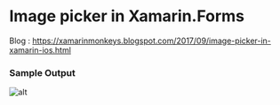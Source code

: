 # Image picker in Xamarin.Forms

Blog : https://xamarinmonkeys.blogspot.com/2017/09/image-picker-in-xamarin-ios.html

### Sample Output

 ![alt](https://www.c-sharpcorner.com/article/image-picker-in-xamarin-ios-app/Images/out2.png)
